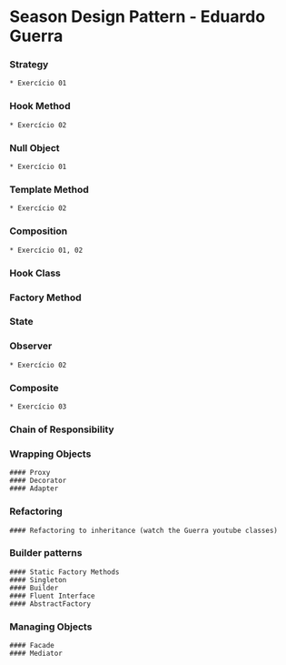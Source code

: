 # Season Design Pattern - Eduardo Guerra

### Strategy
	* Exercício 01
### Hook Method
	* Exercício 02
### Null Object
	* Exercício 01
### Template Method
	* Exercício 02
### Composition
	* Exercício 01, 02
### Hook Class

### Factory Method

### State

### Observer
	* Exercício 02
### Composite
	* Exercício 03
### Chain of Responsibility

### Wrapping Objects
	#### Proxy
	#### Decorator
	#### Adapter

### Refactoring
	#### Refactoring to inheritance (watch the Guerra youtube classes)

### Builder patterns
	#### Static Factory Methods
	#### Singleton
	#### Builder
	#### Fluent Interface
	#### AbstractFactory
	
### Managing Objects
	#### Facade
	#### Mediator


